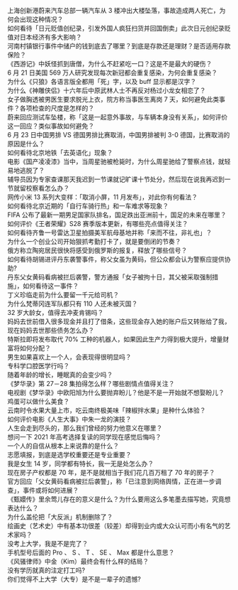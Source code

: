 上海创新港蔚来汽车总部一辆汽车从 3 楼冲出大楼坠落，事故造成两人死亡，为何会出现这种情况？  
如何看待「日元贬值创纪录，引发外国人疯狂扫货并回国倒卖」此次日元创纪录贬值对日本经济有多大影响？  
河南村镇银行事件中储户的钱到底去了哪里？到底是存款还是理财？是否适用存款保险？  
《西游记》中妖怪抓到唐僧，为什么不赶紧吃一口？这是不是最大的硬伤？  
6 月 21 日美国 569 万人研究发现每次新冠都会重复感染，为何会重复感染？  
为什么《只狼》各语言版全都用「死」字，以及 buff 显示都是汉字？  
为什么《神雕侠侣》十六年后中原武林人士不再反对杨过小龙女相恋了？  
女子做胸透被男医生要求脱光上衣，院方称当事医生离岗 7 天，如何避免此类事件？各项检查的尺度是怎样的？  
蔚来回应测试车坠楼，称「这是一起意外事故，与车辆本身没有关系」，如何评价这一回应？类似事故如何避免？  
6 月 23 日中国男排 VS 德国男排比赛取消，中国男排被判 3-0 德国，比赛取消的原因是什么？  
如何看待北京地铁「去英语化」现象？  
电影《国产凌凌漆》当中，当周星驰被枪毙时，为什么周星驰给了警察点钱，就轻易地逃脱了？  
辅导员因为专家查课那天我迟到一节课就记旷课十节处分，然后现在说我再迟到一节就留校察看怎么办？  
网传小米 13 系列大变样：「取消小屏，11 月发布」，对此你有何看法？  
如何看待北京近期的「自行车骑行热」和一车难求等现象？  
FIFA 公布了最新一期男足国家队排名，国足跌出亚洲前十，国足的未来在哪里？  
如何评价《王者荣耀》S28 赛季版本更新，有哪些亮点值得关注？  
如何看待齐鲁一号雷达卫星拍摄美军航母基地并称「来而不往，非礼也」？  
为什么一个创业公司开始狠抓考勤打卡了，就是要倒闭的节奏？  
俄方称立陶宛居民很快将感受到俄罗斯的报复，释放了哪些信号？  
如何看待胡锡进评丹东袭警事件，称父女虽为黄码，但公众都会认为警察应提供协助?  
丹东父女黄码看病被拦后袭警，警方通报「女子被拘十日，其父被采取强制措施」，如何看待这一事件？  
丁义珍临走前为什么要留一千元给司机？  
为什么梵蒂冈连军队都只有 110 人还未被灭国？  
32 岁大龄女，值得去冲麦肯锡吗？  
妈妈去世前借入很多现金并且打了借条，这些现金存入她的账户后又转账给了我，现在妈妈去世那些债务怎么办？  
特斯拉即将发布取代 70% 工种的机器人，如果因此生产力得到极大提升，增量财富将如何分配？  
男生如果喜欢上一个人，会表现得很明显吗？  
专科学口腔医学行吗？  
随着年龄的增长，睡眠真的会变少吗？  
《梦华录》第 27－28 集拍得怎么样？哪些剧情点值得关注？  
电视剧《梦华录》中欧阳旭为什么要抛弃盼儿？他是不是一开始就不想娶盼儿？  
鸡蛋可以做什么美食？  
云南时令水果大量上市，吃云南终极美味「辣椒拌水果」是种什么体验？  
如何评价电影《人生大事》中朱一龙的演技？  
人生会走到尽头的，那么我们曾经的努力他意义在哪里？  
想问一下 2021 年高考选择复读的同学现在感觉后悔吗？  
一个人的自信从根本上来说靠的是什么？  
志愿填报，到底是选学校重要还是专业重要？  
我是女生 14 岁，同学都有特长，我一无是处怎么办？  
现在房子产权都是 70 年，是不是就相当于我们花几百万租了 70 年的房子？  
官方回应「父女黄码看病被拦后袭警」，称「已注意到网络舆情，正在进一步调查」，事件或将如何进展？  
《甄嬛传》里余莺儿存在的意义是什么？为什么要用这么多笔墨去描写她，究竟想表达什么？  
为什么盖伦把「大反派」机制删除了？  
绘画史（艺术史）中有基本功很差（较差）却得到业内或大众认可而小有名气的艺术家吗？  
没考上大学，我是不是完了？  
手机型号后面的 Pro 、 S 、 T 、 SE 、 Max 都是什么意思？  
《风骚律师》中金（Kim）最终会有什么样的结局？  
没有学历就真的注定打工吗?  
你们觉得不上大学（大专）是不是一辈子的遗憾?  

